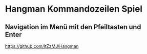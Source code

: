 # Hangman Kommandozeilen Spiel
## Navigation im Menü mit den Pfeiltasten und Enter

https://github.com/ItZzMJ/Hangman
